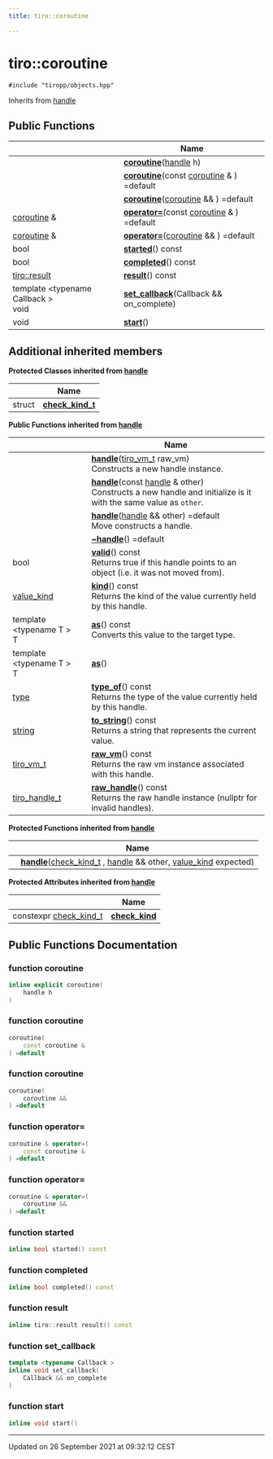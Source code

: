 ```yaml
---
title: tiro::coroutine

---
```


# tiro::coroutine






`#include "tiropp/objects.hpp"`

Inherits from [handle](/docs/api/classes/classtiro_1_1handle)

## Public Functions

|                | Name           |
| -------------- | -------------- |
| | **[coroutine](/docs/api/classes/classtiro_1_1coroutine#function-coroutine)**([handle](/docs/api/classes/classtiro_1_1handle) h) |
| | **[coroutine](/docs/api/classes/classtiro_1_1coroutine#function-coroutine)**(const [coroutine](/docs/api/classes/classtiro_1_1coroutine) & ) =default |
| | **[coroutine](/docs/api/classes/classtiro_1_1coroutine#function-coroutine)**([coroutine](/docs/api/classes/classtiro_1_1coroutine) && ) =default |
| [coroutine](/docs/api/classes/classtiro_1_1coroutine) & | **[operator=](/docs/api/classes/classtiro_1_1coroutine#function-operator=)**(const [coroutine](/docs/api/classes/classtiro_1_1coroutine) & ) =default |
| [coroutine](/docs/api/classes/classtiro_1_1coroutine) & | **[operator=](/docs/api/classes/classtiro_1_1coroutine#function-operator=)**([coroutine](/docs/api/classes/classtiro_1_1coroutine) && ) =default |
| bool | **[started](/docs/api/classes/classtiro_1_1coroutine#function-started)**() const |
| bool | **[completed](/docs/api/classes/classtiro_1_1coroutine#function-completed)**() const |
| [tiro::result](/docs/api/classes/classtiro_1_1result) | **[result](/docs/api/classes/classtiro_1_1coroutine#function-result)**() const |
| template <typename Callback \> <br>void | **[set_callback](/docs/api/classes/classtiro_1_1coroutine#function-set-callback)**(Callback && on_complete) |
| void | **[start](/docs/api/classes/classtiro_1_1coroutine#function-start)**() |

## Additional inherited members

**Protected Classes inherited from [handle](/docs/api/classes/classtiro_1_1handle)**

|                | Name           |
| -------------- | -------------- |
| struct | **[check_kind_t](/docs/api/classes/structtiro_1_1handle_1_1check__kind__t)**  |

**Public Functions inherited from [handle](/docs/api/classes/classtiro_1_1handle)**

|                | Name           |
| -------------- | -------------- |
| | **[handle](/docs/api/classes/classtiro_1_1handle#function-handle)**([tiro_vm_t](/docs/api/files/def_8h#typedef-tiro-vm-t) raw_vm)<br>Constructs a new handle instance.  |
| | **[handle](/docs/api/classes/classtiro_1_1handle#function-handle)**(const [handle](/docs/api/classes/classtiro_1_1handle) & other)<br>Constructs a new handle and initialize is it with the same value as `other`.  |
| | **[handle](/docs/api/classes/classtiro_1_1handle#function-handle)**([handle](/docs/api/classes/classtiro_1_1handle) && other) =default<br>Move constructs a handle.  |
| | **[~handle](/docs/api/classes/classtiro_1_1handle#function-~handle)**() =default |
| bool | **[valid](/docs/api/classes/classtiro_1_1handle#function-valid)**() const<br>Returns true if this handle points to an object (i.e. it was not moved from).  |
| [value_kind](/docs/api/namespaces/namespacetiro#enum-value-kind) | **[kind](/docs/api/classes/classtiro_1_1handle#function-kind)**() const<br>Returns the kind of the value currently held by this handle.  |
| template <typename T \> <br>T | **[as](/docs/api/classes/classtiro_1_1handle#function-as)**() const<br>Converts this value to the target type.  |
| template <typename T \> <br>T | **[as](/docs/api/classes/classtiro_1_1handle#function-as)**() |
| [type](/docs/api/classes/classtiro_1_1type) | **[type_of](/docs/api/classes/classtiro_1_1handle#function-type-of)**() const<br>Returns the type of the value currently held by this handle.  |
| [string](/docs/api/classes/classtiro_1_1string) | **[to_string](/docs/api/classes/classtiro_1_1handle#function-to-string)**() const<br>Returns a string that represents the current value.  |
| [tiro_vm_t](/docs/api/files/def_8h#typedef-tiro-vm-t) | **[raw_vm](/docs/api/classes/classtiro_1_1handle#function-raw-vm)**() const<br>Returns the raw vm instance associated with this handle.  |
| [tiro_handle_t](/docs/api/files/def_8h#typedef-tiro-handle-t) | **[raw_handle](/docs/api/classes/classtiro_1_1handle#function-raw-handle)**() const<br>Returns the raw handle instance (nullptr for invalid handles).  |

**Protected Functions inherited from [handle](/docs/api/classes/classtiro_1_1handle)**

|                | Name           |
| -------------- | -------------- |
| | **[handle](/docs/api/classes/classtiro_1_1handle#function-handle)**([check_kind_t](/docs/api/classes/structtiro_1_1handle_1_1check__kind__t) , [handle](/docs/api/classes/classtiro_1_1handle) && other, [value_kind](/docs/api/namespaces/namespacetiro#enum-value-kind) expected) |

**Protected Attributes inherited from [handle](/docs/api/classes/classtiro_1_1handle)**

|                | Name           |
| -------------- | -------------- |
| constexpr [check_kind_t](/docs/api/classes/structtiro_1_1handle_1_1check__kind__t) | **[check_kind](/docs/api/classes/classtiro_1_1handle#variable-check-kind)**  |


## Public Functions Documentation

### function coroutine

```cpp
inline explicit coroutine(
    handle h
)
```


### function coroutine

```cpp
coroutine(
    const coroutine & 
) =default
```


### function coroutine

```cpp
coroutine(
    coroutine && 
) =default
```


### function operator=

```cpp
coroutine & operator=(
    const coroutine & 
) =default
```


### function operator=

```cpp
coroutine & operator=(
    coroutine && 
) =default
```


### function started

```cpp
inline bool started() const
```


### function completed

```cpp
inline bool completed() const
```


### function result

```cpp
inline tiro::result result() const
```


### function set_callback

```cpp
template <typename Callback >
inline void set_callback(
    Callback && on_complete
)
```


### function start

```cpp
inline void start()
```


-------------------------------

Updated on 26 September 2021 at 09:32:12 CEST
